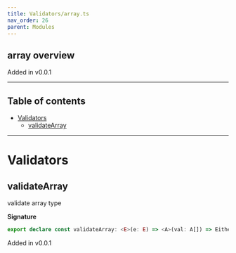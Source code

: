 ```yaml
---
title: Validators/array.ts
nav_order: 26
parent: Modules
---
```


## array overview

Added in v0.0.1

---

<h2 class="text-delta">Table of contents</h2>

- [Validators](#validators)
  - [validateArray](#validatearray)

---

# Validators

## validateArray

validate array type

**Signature**

```ts
export declare const validateArray: <E>(e: E) => <A>(val: A[]) => Either<E, A[]>
```

Added in v0.0.1
